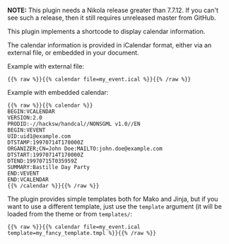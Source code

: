 **NOTE:** This plugin needs a Nikola release greater than 7.7.12. If you can't see such a release, then it still requires unreleased master from GitHub.


This plugin implements a shortcode to display calendar information.

The calendar information is provided in iCalendar format, either via an
external file, or embedded in your document.

Example with external file:

```
{{% raw %}}{{% calendar file=my_event.ical %}}{{% /raw %}}
```

Example with embedded calendar:

```
{{% raw %}}{{% calendar %}}
BEGIN:VCALENDAR
VERSION:2.0
PRODID:-//hacksw/handcal//NONSGML v1.0//EN
BEGIN:VEVENT
UID:uid1@example.com
DTSTAMP:19970714T170000Z
ORGANIZER;CN=John Doe:MAILTO:john.doe@example.com
DTSTART:19970714T170000Z
DTEND:19970715T035959Z
SUMMARY:Bastille Day Party
END:VEVENT
END:VCALENDAR
{{% /calendar %}}{{% /raw %}}

```

The plugin provides simple templates both for Mako and Jinja, but if you want to use
a different template, just use the ``template`` argument (it will be loaded from the theme
or from ``templates/``:

```
{{% raw %}}{{% calendar file=my_event.ical template=my_fancy_template.tmpl %}}{{% /raw %}}
```
